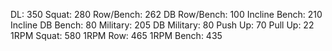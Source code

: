 DL: 350
 Squat: 280
 Row/Bench: 262
 DB Row/Bench: 100
 Incline Bench: 210
 Incline DB Bench: 80
 Military: 205
 DB Military: 80
 Push Up: 70
 Pull Up: 22
 1RPM Squat: 580
 1RPM Row: 465
 1RPM Bench: 435
